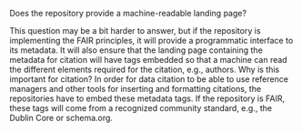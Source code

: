 Does the repository provide a machine-readable landing page?

This question may be a bit harder to answer, but if the repository is implementing the FAIR principles, it will provide a programmatic interface to its metadata.  It will also ensure that the landing page containing the metadata for citation will have tags embedded so that a machine can read the different elements required for the citation, e.g., authors.  Why is this important for citation?  In order for data citation to be able to use reference managers and other tools for inserting and formatting citations, the repositories have to embed these metadata tags.  If the repository is FAIR, these tags will come from a recognized community standard, e.g., the Dublin Core or schema.org.  
